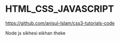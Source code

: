 # HTML_CSS_JAVASCRIPT
https://github.com/anisul-Islam/css3-tutorials-code

Node js sikhesi eikhan theke 

